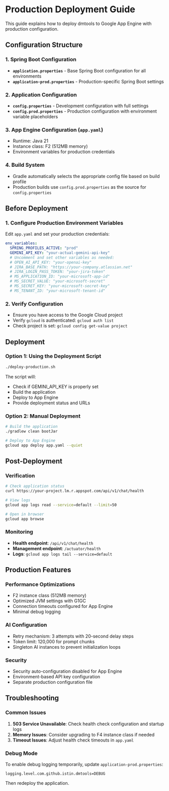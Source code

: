 # Production Deployment Guide

This guide explains how to deploy dmtools to Google App Engine with production configuration.

## Configuration Structure

### 1. Spring Boot Configuration
- **`application.properties`** - Base Spring Boot configuration for all environments
- **`application-prod.properties`** - Production-specific Spring Boot settings

### 2. Application Configuration  
- **`config.properties`** - Development configuration with full settings
- **`config.prod.properties`** - Production configuration with environment variable placeholders

### 3. App Engine Configuration (`app.yaml`)
- Runtime: Java 21
- Instance class: F2 (512MB memory) 
- Environment variables for production credentials

### 4. Build System
- Gradle automatically selects the appropriate config file based on build profile
- Production builds use `config.prod.properties` as the source for `config.properties`

## Before Deployment

### 1. Configure Production Environment Variables
Edit `app.yaml` and set your production credentials:

```yaml
env_variables:
  SPRING_PROFILES_ACTIVE: "prod"
  GEMINI_API_KEY: "your-actual-gemini-api-key"
  # Uncomment and set other variables as needed:
  # OPEN_AI_API_KEY: "your-openai-key"
  # JIRA_BASE_PATH: "https://your-company.atlassian.net"
  # JIRA_LOGIN_PASS_TOKEN: "your-jira-token"
  # MS_APPLICATION_ID: "your-microsoft-app-id"
  # MS_SECRET_VALUE: "your-microsoft-secret"
  # MS_SECRET_KEY: "your-microsoft-secret-key"
  # MS_TENANT_ID: "your-microsoft-tenant-id"
```

### 2. Verify Configuration
- Ensure you have access to the Google Cloud project
- Verify `gcloud` is authenticated: `gcloud auth list`
- Check project is set: `gcloud config get-value project`

## Deployment

### Option 1: Using the Deployment Script
```bash
./deploy-production.sh
```

The script will:
- Check if GEMINI_API_KEY is properly set
- Build the application
- Deploy to App Engine
- Provide deployment status and URLs

### Option 2: Manual Deployment
```bash
# Build the application
./gradlew clean bootJar

# Deploy to App Engine
gcloud app deploy app.yaml --quiet
```

## Post-Deployment

### Verification
```bash
# Check application status
curl https://your-project.lm.r.appspot.com/api/v1/chat/health

# View logs
gcloud app logs read --service=default --limit=50

# Open in browser
gcloud app browse
```

### Monitoring
- **Health endpoint**: `/api/v1/chat/health`
- **Management endpoint**: `/actuator/health`
- **Logs**: `gcloud app logs tail --service=default`

## Production Features

### Performance Optimizations
- F2 instance class (512MB memory)
- Optimized JVM settings with G1GC
- Connection timeouts configured for App Engine
- Minimal debug logging

### AI Configuration
- Retry mechanism: 3 attempts with 20-second delay steps
- Token limit: 120,000 for prompt chunks
- Singleton AI instances to prevent initialization loops

### Security
- Security auto-configuration disabled for App Engine
- Environment-based API key configuration
- Separate production configuration file

## Troubleshooting

### Common Issues
1. **503 Service Unavailable**: Check health check configuration and startup logs
2. **Memory Issues**: Consider upgrading to F4 instance class if needed
3. **Timeout Issues**: Adjust health check timeouts in `app.yaml`

### Debug Mode
To enable debug logging temporarily, update `application-prod.properties`:
```properties
logging.level.com.github.istin.dmtools=DEBUG
```

Then redeploy the application. 
